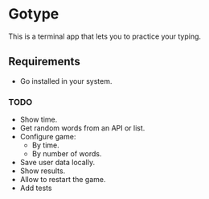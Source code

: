 # Gotype

This is a terminal app that lets you to practice your typing.

## Requirements

- Go installed in your system.

### TODO

- Show time.
- Get random words from an API or list.
- Configure game:
    - By time.
    - By number of words.
- Save user data locally.
- Show results.
- Allow to restart the game.
- Add tests
